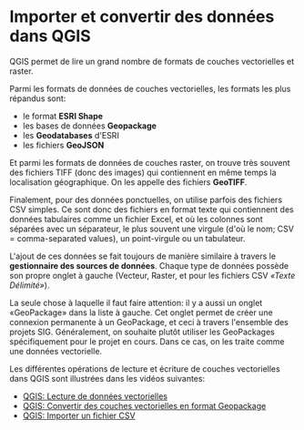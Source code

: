 # Importer et convertir des données dans QGIS

QGIS permet de lire un grand nombre de formats de couches vectorielles et raster.

Parmi les formats de données de couches vectorielles, les formats les plus répandus sont:

- le format **ESRI Shape**
- les bases de données **Geopackage**
- les **Geodatabases** d'ESRI
- les fichiers **GeoJSON**

Et parmi les formats de données de couches raster, on trouve très souvent des fichiers TIFF (donc des images) qui contiennent en même temps la localisation géographique. On les appelle des fichiers **GeoTIFF**.

Finalement, pour des données ponctuelles, on utilise parfois des fichiers CSV simples. Ce sont donc des fichiers en format texte qui contiennent des données tabulaires comme un fichier Excel, et où les colonnes sont séparées avec un séparateur, le plus souvent une virgule (d'où le nom; CSV = comma-separated values), un point-virgule ou un tabulateur.

L'ajout de ces données se fait toujours de manière similaire à travers le **gestionnaire des sources de données**. Chaque type de données possède son propre onglet à gauche (Vecteur, Raster, et pour les fichiers CSV *«Texte Délimité»*).

La seule chose à laquelle il faut faire attention: il y a aussi un onglet «GeoPackage» dans la liste à gauche. Cet onglet permet de créer une connexion permanente à un GeoPackage, et ceci à travers l'ensemble des projets SIG. Généralement, on souhaite plutôt utiliser les GeoPackages spécifiquement pour le projet en cours. Dans ce cas, on les traite comme une données vectorielle.

Les différentes opérations de lecture et écriture de couches vectorielles dans QGIS sont illustrées dans les vidéos suivantes:

- [QGIS: Lecture de données vectorielles](https://youtu.be/crAKLIPPCqQ)
- [QGIS: Convertir des couches vectorielles en format Geopackage](https://youtu.be/xRDcsOJy6Fw)
- [QGIS: Importer un fichier CSV](https://youtu.be/AsNhCy2ztUg)
